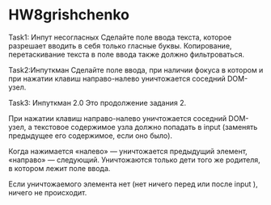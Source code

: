 # HW8grishchenko
Task1: Инпут несогласных
Сделайте поле ввода текста, которое разрешает вводить в себя только гласные буквы. Копирование, перетаскивание текста в поле ввода также должно фильтроваться.

Task2:Инпуткман
Сделайте поле ввода, при наличии фокуса в котором и при нажатии клавиш направо-налево уничтожается соседний DOM-узел.

Task3: Инпуткман 2.0
Это продолжение задания 2.

При нажатии клавиш направо-налево уничтожается соседний DOM-узел, а текстовое содержимое узла должно попадать в 
input
 (заменять предыдущее его содержимое, если оно было).

Когда нажимается «налево» — уничтожается предыдущий элемент, «направо» — следующий. Уничтожаются только дети того же родителя, в котором лежит поле ввода.

Если уничтожаемого элемента нет (нет ничего перед или после 
input
), ничего не происходит.


